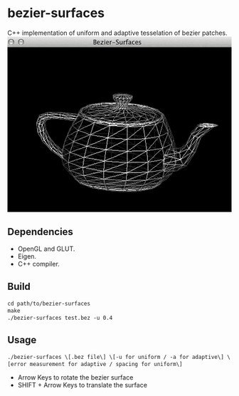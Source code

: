 bezier-surfaces
===============
C++ implementation of uniform and adaptive tesselation of bezier patches.
![Screenshot](img/gif-1.gif?raw=true)


## Dependencies

 * OpenGL and GLUT.
 * Eigen.
 * C++ compiler.

## Build
```
cd path/to/bezier-surfaces
make
./bezier-surfaces test.bez -u 0.4
```

## Usage
```
./bezier-surfaces \[.bez file\] \[-u for uniform / -a for adaptive\] \[error measurement for adaptive / spacing for uniform\]
```

 * Arrow Keys to rotate the bezier surface
 * SHIFT + Arrow Keys to translate the surface
